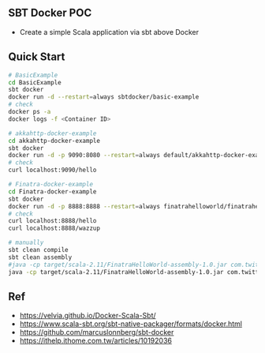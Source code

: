 ## SBT Docker POC
- Create a simple Scala application via sbt above Docker

## Quick Start
```bash
# BasicExample
cd BasicExample
sbt docker
docker run -d --restart=always sbtdocker/basic-example
# check
docker ps -a
docker logs -f <Container ID>
```

```bash
# akkahttp-docker-example
cd akkahttp-docker-example
sbt docker
docker run -d -p 9090:8080 --restart=always default/akkahttp-docker-example
# check
curl localhost:9090/hello
```

```bash 
# Finatra-docker-example
cd Finatra-docker-example
sbt docker
docker run -d -p 8888:8888 --restart=always finatrahelloworld/finatrahelloworld
# check
curl localhost:8888/hello
curl localhost:8888/wazzup

# manually
sbt clean compile
sbt clean assembly
#java -cp target/scala-2.11/FinatraHelloWorld-assembly-1.0.jar com.twitter.dev.HelloWorld
java -cp target/scala-2.11/FinatraHelloWorld-assembly-1.0.jar com.twitter.server.FinatraApp
```

## Ref
- https://velvia.github.io/Docker-Scala-Sbt/
- https://www.scala-sbt.org/sbt-native-packager/formats/docker.html
- https://github.com/marcuslonnberg/sbt-docker
- https://ithelp.ithome.com.tw/articles/10192036